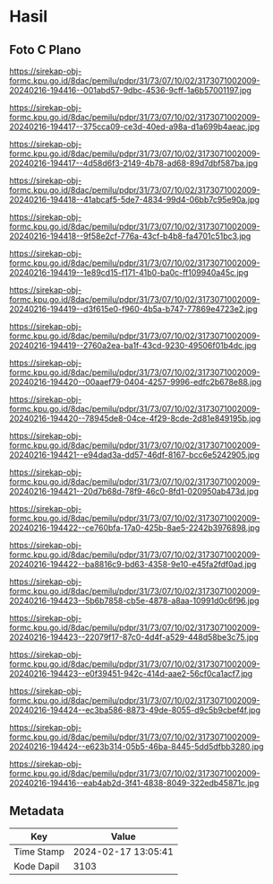 # Hasil

## Foto C Plano

https://sirekap-obj-formc.kpu.go.id/8dac/pemilu/pdpr/31/73/07/10/02/3173071002009-20240216-194416--001abd57-9dbc-4536-9cff-1a6b57001197.jpg

https://sirekap-obj-formc.kpu.go.id/8dac/pemilu/pdpr/31/73/07/10/02/3173071002009-20240216-194417--375cca09-ce3d-40ed-a98a-d1a699b4aeac.jpg

https://sirekap-obj-formc.kpu.go.id/8dac/pemilu/pdpr/31/73/07/10/02/3173071002009-20240216-194417--4d58d6f3-2149-4b78-ad68-89d7dbf587ba.jpg

https://sirekap-obj-formc.kpu.go.id/8dac/pemilu/pdpr/31/73/07/10/02/3173071002009-20240216-194418--41abcaf5-5de7-4834-99d4-06bb7c95e90a.jpg

https://sirekap-obj-formc.kpu.go.id/8dac/pemilu/pdpr/31/73/07/10/02/3173071002009-20240216-194418--9f58e2cf-776a-43cf-b4b8-fa4701c51bc3.jpg

https://sirekap-obj-formc.kpu.go.id/8dac/pemilu/pdpr/31/73/07/10/02/3173071002009-20240216-194419--1e89cd15-f171-41b0-ba0c-ff109940a45c.jpg

https://sirekap-obj-formc.kpu.go.id/8dac/pemilu/pdpr/31/73/07/10/02/3173071002009-20240216-194419--d3f615e0-f960-4b5a-b747-77869e4723e2.jpg

https://sirekap-obj-formc.kpu.go.id/8dac/pemilu/pdpr/31/73/07/10/02/3173071002009-20240216-194419--2760a2ea-ba1f-43cd-9230-49506f01b4dc.jpg

https://sirekap-obj-formc.kpu.go.id/8dac/pemilu/pdpr/31/73/07/10/02/3173071002009-20240216-194420--00aaef79-0404-4257-9996-edfc2b678e88.jpg

https://sirekap-obj-formc.kpu.go.id/8dac/pemilu/pdpr/31/73/07/10/02/3173071002009-20240216-194420--78945de8-04ce-4f29-8cde-2d81e849195b.jpg

https://sirekap-obj-formc.kpu.go.id/8dac/pemilu/pdpr/31/73/07/10/02/3173071002009-20240216-194421--e94dad3a-dd57-46df-8167-bcc6e5242905.jpg

https://sirekap-obj-formc.kpu.go.id/8dac/pemilu/pdpr/31/73/07/10/02/3173071002009-20240216-194421--20d7b68d-78f9-46c0-8fd1-020950ab473d.jpg

https://sirekap-obj-formc.kpu.go.id/8dac/pemilu/pdpr/31/73/07/10/02/3173071002009-20240216-194422--ce760bfa-17a0-425b-8ae5-2242b3976898.jpg

https://sirekap-obj-formc.kpu.go.id/8dac/pemilu/pdpr/31/73/07/10/02/3173071002009-20240216-194422--ba8816c9-bd63-4358-9e10-e45fa2fdf0ad.jpg

https://sirekap-obj-formc.kpu.go.id/8dac/pemilu/pdpr/31/73/07/10/02/3173071002009-20240216-194423--5b6b7858-cb5e-4878-a8aa-10991d0c6f96.jpg

https://sirekap-obj-formc.kpu.go.id/8dac/pemilu/pdpr/31/73/07/10/02/3173071002009-20240216-194423--22079f17-87c0-4d4f-a529-448d58be3c75.jpg

https://sirekap-obj-formc.kpu.go.id/8dac/pemilu/pdpr/31/73/07/10/02/3173071002009-20240216-194423--e0f39451-942c-414d-aae2-56cf0ca1acf7.jpg

https://sirekap-obj-formc.kpu.go.id/8dac/pemilu/pdpr/31/73/07/10/02/3173071002009-20240216-194424--ec3ba586-8873-49de-8055-d9c5b9cbef4f.jpg

https://sirekap-obj-formc.kpu.go.id/8dac/pemilu/pdpr/31/73/07/10/02/3173071002009-20240216-194424--e623b314-05b5-46ba-8445-5dd5dfbb3280.jpg

https://sirekap-obj-formc.kpu.go.id/8dac/pemilu/pdpr/31/73/07/10/02/3173071002009-20240216-194416--eab4ab2d-3f41-4838-8049-322edb45871c.jpg


## Metadata

| Key        | Value               |
| ---------- | ------------------- |
| Time Stamp | 2024-02-17 13:05:41 |
| Kode Dapil | 3103                |



